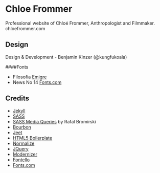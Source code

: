 # Chloe Frommer

Professional website of Chloé Frommer, Anthropologist and Filmmaker. chloefrommer.com

## Design
Design & Development - Benjamin Kinzer (@kungfukoala)

####Fonts
* Filosofia [Emigre](http://www.emigre.com/)
* News No 14 [Fonts.com](http://www.fonts.com/font/monotype/news-no-14/regular/web-font)

## Credits
* [Jekyll](http://jekyllrb.com/)
* [SASS](http://sass-lang.com)
* [SASS Media Queries](http://github.com/paranoida/sass-mediaqueries) by Rafal Bromirski
* [Bourbon](http://bourbon.io)
* [Jeet](http://jeet.gs)
* [HTML5 Boilerplate](https://html5boilerplate.com)
* [Normalize](http://necolas.github.io/normalize.css/)
* [JQuery](https://jquery.com/)
* [Modernizer](http://modernizr.com/)
* [Fontello](http://fontello.com/)
* [Fonts.com](http://fonts.com/)
